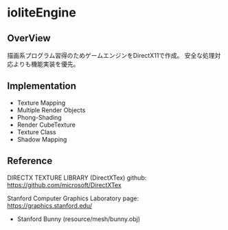 # ioliteEngine

## OverView
描画系プログラム習得のためゲームエンジンをDirectX11で作成。
安全な処理対応よりも機能実装を優先。

## Implementation
- Texture Mapping
- Multiple Render Objects
- Phong-Shading
- Render CubeTexture
- Texture Class
- Shadow Mapping

## Reference
DIRECTX TEXTURE LIBRARY (DirectXTex)
github: https://github.com/microsoft/DirectXTex

Stanford Computer Graphics Laboratory
page: https://graphics.stanford.edu/
 - Stanford Bunny (resource/mesh/bunny.obj)